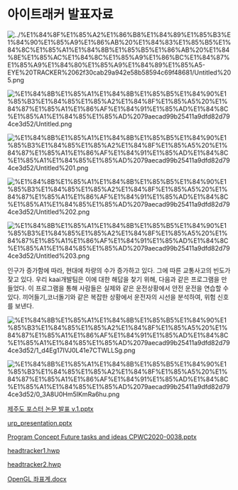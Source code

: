 # 아이트래커 발표자료

![../%E1%84%8F%E1%85%A2%E1%86%B8%E1%84%89%E1%85%B3%E1%84%90%E1%85%A9%E1%86%AB%20%E1%84%83%E1%85%B5%E1%84%8C%E1%85%A1%E1%84%8B%E1%85%B5%E1%86%AB%20%E1%84%8E%E1%85%AC%E1%84%8C%E1%85%A9%E1%86%BC%E1%84%87%E1%85%A9%E1%84%80%E1%85%A9%E1%84%89%E1%85%A5-EYE%20TRACKER%2062f30cab29a942e58b58594c69f48681/Untitled%205.png](../%E1%84%8F%E1%85%A2%E1%86%B8%E1%84%89%E1%85%B3%E1%84%90%E1%85%A9%E1%86%AB%20%E1%84%83%E1%85%B5%E1%84%8C%E1%85%A1%E1%84%8B%E1%85%B5%E1%86%AB%20%E1%84%8E%E1%85%AC%E1%84%8C%E1%85%A9%E1%86%BC%E1%84%87%E1%85%A9%E1%84%80%E1%85%A9%E1%84%89%E1%85%A5-EYE%20TRACKER%2062f30cab29a942e58b58594c69f48681/Untitled%205.png)

![%E1%84%8B%E1%85%A1%E1%84%8B%E1%85%B5%E1%84%90%E1%85%B3%E1%84%85%E1%85%A2%E1%84%8F%E1%85%A5%20%E1%84%87%E1%85%A1%E1%86%AF%E1%84%91%E1%85%AD%E1%84%8C%E1%85%A1%E1%84%85%E1%85%AD%2079aecad99b25411a9dfd82d794ce3d52/Untitled.png](%E1%84%8B%E1%85%A1%E1%84%8B%E1%85%B5%E1%84%90%E1%85%B3%E1%84%85%E1%85%A2%E1%84%8F%E1%85%A5%20%E1%84%87%E1%85%A1%E1%86%AF%E1%84%91%E1%85%AD%E1%84%8C%E1%85%A1%E1%84%85%E1%85%AD%2079aecad99b25411a9dfd82d794ce3d52/Untitled.png)

![%E1%84%8B%E1%85%A1%E1%84%8B%E1%85%B5%E1%84%90%E1%85%B3%E1%84%85%E1%85%A2%E1%84%8F%E1%85%A5%20%E1%84%87%E1%85%A1%E1%86%AF%E1%84%91%E1%85%AD%E1%84%8C%E1%85%A1%E1%84%85%E1%85%AD%2079aecad99b25411a9dfd82d794ce3d52/Untitled%201.png](%E1%84%8B%E1%85%A1%E1%84%8B%E1%85%B5%E1%84%90%E1%85%B3%E1%84%85%E1%85%A2%E1%84%8F%E1%85%A5%20%E1%84%87%E1%85%A1%E1%86%AF%E1%84%91%E1%85%AD%E1%84%8C%E1%85%A1%E1%84%85%E1%85%AD%2079aecad99b25411a9dfd82d794ce3d52/Untitled%201.png)

![%E1%84%8B%E1%85%A1%E1%84%8B%E1%85%B5%E1%84%90%E1%85%B3%E1%84%85%E1%85%A2%E1%84%8F%E1%85%A5%20%E1%84%87%E1%85%A1%E1%86%AF%E1%84%91%E1%85%AD%E1%84%8C%E1%85%A1%E1%84%85%E1%85%AD%2079aecad99b25411a9dfd82d794ce3d52/Untitled%202.png](%E1%84%8B%E1%85%A1%E1%84%8B%E1%85%B5%E1%84%90%E1%85%B3%E1%84%85%E1%85%A2%E1%84%8F%E1%85%A5%20%E1%84%87%E1%85%A1%E1%86%AF%E1%84%91%E1%85%AD%E1%84%8C%E1%85%A1%E1%84%85%E1%85%AD%2079aecad99b25411a9dfd82d794ce3d52/Untitled%202.png)

![%E1%84%8B%E1%85%A1%E1%84%8B%E1%85%B5%E1%84%90%E1%85%B3%E1%84%85%E1%85%A2%E1%84%8F%E1%85%A5%20%E1%84%87%E1%85%A1%E1%86%AF%E1%84%91%E1%85%AD%E1%84%8C%E1%85%A1%E1%84%85%E1%85%AD%2079aecad99b25411a9dfd82d794ce3d52/Untitled%203.png](%E1%84%8B%E1%85%A1%E1%84%8B%E1%85%B5%E1%84%90%E1%85%B3%E1%84%85%E1%85%A2%E1%84%8F%E1%85%A5%20%E1%84%87%E1%85%A1%E1%86%AF%E1%84%91%E1%85%AD%E1%84%8C%E1%85%A1%E1%84%85%E1%85%AD%2079aecad99b25411a9dfd82d794ce3d52/Untitled%203.png)

인구가 증가함에 따라, 현대에 차량의 수가 증가하고 있다. 그에 따른 교통사고의 빈도가 잦고 있다. 우리 kaai개발팀은 이에 대한 해답을 찾기 위해, 다음과 같은 프로그램을 만들었다. 이 프로그램을 통해 사람들은 실제와 같은 운전상황에서 안전 운전을 연습할 수 있다. 끼어들기,코너돌기와 같은 복잡한 상황에서 운전자의 시선을 분석하여, 위험 신호를 보낸다.

![%E1%84%8B%E1%85%A1%E1%84%8B%E1%85%B5%E1%84%90%E1%85%B3%E1%84%85%E1%85%A2%E1%84%8F%E1%85%A5%20%E1%84%87%E1%85%A1%E1%86%AF%E1%84%91%E1%85%AD%E1%84%8C%E1%85%A1%E1%84%85%E1%85%AD%2079aecad99b25411a9dfd82d794ce3d52/1_d4Eg17IVJ0L41e7CTWLLSg.png](%E1%84%8B%E1%85%A1%E1%84%8B%E1%85%B5%E1%84%90%E1%85%B3%E1%84%85%E1%85%A2%E1%84%8F%E1%85%A5%20%E1%84%87%E1%85%A1%E1%86%AF%E1%84%91%E1%85%AD%E1%84%8C%E1%85%A1%E1%84%85%E1%85%AD%2079aecad99b25411a9dfd82d794ce3d52/1_d4Eg17IVJ0L41e7CTWLLSg.png)

![%E1%84%8B%E1%85%A1%E1%84%8B%E1%85%B5%E1%84%90%E1%85%B3%E1%84%85%E1%85%A2%E1%84%8F%E1%85%A5%20%E1%84%87%E1%85%A1%E1%86%AF%E1%84%91%E1%85%AD%E1%84%8C%E1%85%A1%E1%84%85%E1%85%AD%2079aecad99b25411a9dfd82d794ce3d52/0_3A8U0Hm5IKmRa6hu.png](%E1%84%8B%E1%85%A1%E1%84%8B%E1%85%B5%E1%84%90%E1%85%B3%E1%84%85%E1%85%A2%E1%84%8F%E1%85%A5%20%E1%84%87%E1%85%A1%E1%86%AF%E1%84%91%E1%85%AD%E1%84%8C%E1%85%A1%E1%84%85%E1%85%AD%2079aecad99b25411a9dfd82d794ce3d52/0_3A8U0Hm5IKmRa6hu.png)

[제주도 포스터 논문 발표 v.1.pptx](%E1%84%8B%E1%85%A1%E1%84%8B%E1%85%B5%E1%84%90%E1%85%B3%E1%84%85%E1%85%A2%E1%84%8F%E1%85%A5%20%E1%84%87%E1%85%A1%E1%86%AF%E1%84%91%E1%85%AD%E1%84%8C%E1%85%A1%E1%84%85%E1%85%AD%2079aecad99b25411a9dfd82d794ce3d52/____v.1.pptx)

[urp_presentation.pptx](%E1%84%8B%E1%85%A1%E1%84%8B%E1%85%B5%E1%84%90%E1%85%B3%E1%84%85%E1%85%A2%E1%84%8F%E1%85%A5%20%E1%84%87%E1%85%A1%E1%86%AF%E1%84%91%E1%85%AD%E1%84%8C%E1%85%A1%E1%84%85%E1%85%AD%2079aecad99b25411a9dfd82d794ce3d52/urp_presentation.pptx)

[Program Concept Future tasks and ideas CPWC2020-0038.pptx](%E1%84%8B%E1%85%A1%E1%84%8B%E1%85%B5%E1%84%90%E1%85%B3%E1%84%85%E1%85%A2%E1%84%8F%E1%85%A5%20%E1%84%87%E1%85%A1%E1%86%AF%E1%84%91%E1%85%AD%E1%84%8C%E1%85%A1%E1%84%85%E1%85%AD%2079aecad99b25411a9dfd82d794ce3d52/Program_Concept_Future_tasks_and_ideas_CPWC2020-0038.pptx)

[headtracker1.hwp](%E1%84%8B%E1%85%A1%E1%84%8B%E1%85%B5%E1%84%90%E1%85%B3%E1%84%85%E1%85%A2%E1%84%8F%E1%85%A5%20%E1%84%87%E1%85%A1%E1%86%AF%E1%84%91%E1%85%AD%E1%84%8C%E1%85%A1%E1%84%85%E1%85%AD%2079aecad99b25411a9dfd82d794ce3d52/headtracker1.hwp)

[headtracker2.hwp](%E1%84%8B%E1%85%A1%E1%84%8B%E1%85%B5%E1%84%90%E1%85%B3%E1%84%85%E1%85%A2%E1%84%8F%E1%85%A5%20%E1%84%87%E1%85%A1%E1%86%AF%E1%84%91%E1%85%AD%E1%84%8C%E1%85%A1%E1%84%85%E1%85%AD%2079aecad99b25411a9dfd82d794ce3d52/headtracker2.hwp)

[OpenGL 좌표계.docx](%E1%84%8B%E1%85%A1%E1%84%8B%E1%85%B5%E1%84%90%E1%85%B3%E1%84%85%E1%85%A2%E1%84%8F%E1%85%A5%20%E1%84%87%E1%85%A1%E1%86%AF%E1%84%91%E1%85%AD%E1%84%8C%E1%85%A1%E1%84%85%E1%85%AD%2079aecad99b25411a9dfd82d794ce3d52/OpenGL_.docx)